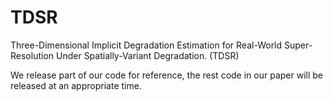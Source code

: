 # TDSR
Three-Dimensional Implicit Degradation Estimation for Real-World Super-Resolution Under Spatially-Variant Degradation. (TDSR)

We release part of our code for reference, the rest code in our paper will be released at an appropriate time.
